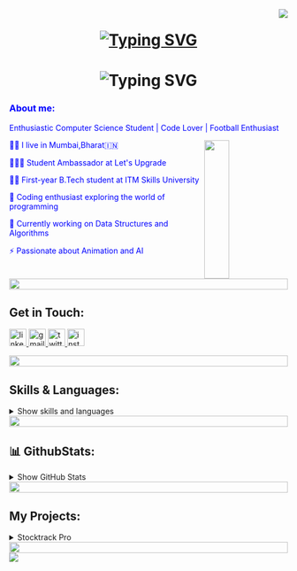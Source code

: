 <img align="right" src="https://visitor-badge.laobi.icu/badge?page_id=husainhakim.husainhakim" />
 <h1 align="center">
<a href="https://git.io/typing-svg"><img src="https://readme-typing-svg.herokuapp.com?font=Press+Start+2P&size=25&pause=1000&color=733FD0&random=false&width=690&height=64&lines=WELCOME+TO+MY+++PROFILE;" alt="Typing SVG" /></a>
</h1>
<h1 align="center"
<a href="https://git.io/typing-svg"><img src="https://readme-typing-svg.herokuapp.com?font=Press+Start+2P&size=25&pause=1000&color=733FD0&random=false&width=690&height=64&lines=I'm+Husain+Hakim;" alt="Typing SVG" /></a>
</h1>
  
<h3 align="left">
    <font color="blue">About me:</font>
</h3>
<div align="left">
    <p><font color="blue">Enthusiastic Computer Science Student | Code Lover | Football Enthusiast</font></p>
    <img align="right" src="https://media.giphy.com/media/v1.Y2lkPTc5MGI3NjExaG13YXN5Z252N3VxdmN3b3pra3dzaWN3cDdzamU5NGExNDBwM2d6bSZlcD12MV9pbnRlcm5hbF9naWZfYnlfaWQmY3Q9Zw/bGgsc5mWoryfgKBx1u/giphy.gif" height="250" width=30% />
    <p><font color="blue">👨‍💻 I live in Mumbai,Bharat🇮🇳</font></p>
    <p><font color="blue">🧑🏻‍🎓 Student Ambassador at Let's Upgrade</font></p>
    <p><font color="blue">👨‍💻 First-year B.Tech student at ITM Skills University</font></p>
    <p><font color="blue">🚀 Coding enthusiast exploring the world of programming</font></p>
    <p><font color="blue">🌱 Currently working on Data Structures and Algorithms</font></p>
    <p><font color="blue">⚡ Passionate about Animation and AI</font></p>
</div>

<div align="left">
    <div align="left">
  <img src="https://i.imgur.com/dBaSKWF.gif" height="20" width="100%">
</div>

   <h2>Get in Touch:</h2>
  <p>
     <a href="https://www.linkedin.com/in/husain-hakim-63a0a6293/" target="_blank">
      <img src="https://img.shields.io/static/v1?message=LinkedIn&logo=linkedin&label=&color=0077B5&logoColor=white&labelColor=&style=for-the-badge" height="31" alt="linkedin logo"  />
    </a>
    <a href="mailto:husain.m.hakim.533@gmail.com" target="_blank">
      <img src="https://img.shields.io/static/v1?message=Gmail&logo=gmail&label=&color=red&logoColor=white&labelColor=&style=for-the-badge" height="31" alt="gmail logo"  />
    </a>
    <a href="https://twitter.com/Husain533" target="_blank">
      <img src="https://img.shields.io/static/v1?message=Twitter&logo=twitter&label=&color=1DA1F2&logoColor=white&labelColor=&style=for-the-badge" height="31" alt="twitter logo"  />
     <a href="https://www.instagram.com/sparshva_533/" target="_blank">
      <img src="https://img.shields.io/static/v1?message=Instagram&logo=instagram&label=&color=E4405F&logoColor=white&labelColor=&style=for-the-badge" height="31" alt="instagram logo"  />
    </a>
    </a>
  </p>
</div>

<div align="left">
    <div align="left">
  <img src="https://i.imgur.com/dBaSKWF.gif" height="20" width="100%">  
</div>
<h2> Skills &amp; Languages:</h2>
<details>
    <summary>Show skills and languages</summary>
  <div align="left">
    <h4>Coding Environments:</h4>
    <p>
      <img src="https://img.shields.io/badge/jupyter-%23FA0F00.svg?style=for-the-badge&logo=jupyter&logoColor=white" alt="Jupyter Notebook">
      <img src="https://img.shields.io/badge/Visual%20Studio%20Code-0078d7.svg?style=for-the-badge&logo=visual-studio-code&logoColor=white" alt="Visual Studio Code">
    </p>
    <h4>Languages:</h4>
    <img src="https://techstack-generator.vercel.app/python-icon.svg" alt="icon" width="50" height="50" />
    <img src="https://techstack-generator.vercel.app/cpp-icon.svg" alt="icon" width="60" height="60" />
    <img src="https://skillicons.dev/icons?i=c,py&theme=dark" />
    <img src="https://upload.wikimedia.org/wikipedia/commons/7/75/Scratch.logo.S.png" width="50" height="50">
    <h4>Version Control:</h4>
    <p>
      <img src="https://skillicons.dev/icons?i=git,github&theme=dark" />
    </p>
    <h4>No Code:</h4>
    <p>
      <img src="https://www.appsheet.com/Content/img/material/appsheet_rebrand_logo.svg" width="50" height="50" theme="dark"> 
      <img src="https://img.shields.io/badge/wix-0078d7.svg?style=for-the-badge&logo=&logoColor=black" width="50" height="50" theme="light">
    </p>
     <h4>Tools:</h4>
    <p>
          <img src="https://media.licdn.com/dms/image/D5612AQGny7xsSSLQ-A/article-cover_image-shrink_600_2000/0/1699480666080?e=2147483647&v=beta&t=3jmL98hJa2MwOmEPsQZ9t3zAH3CjBLEIL-ugNdJ31tY" width="50" height="50">
    </p>
    </p>
   <h4>
    
   </h4>
  </div>
</details>
    <div align="center">
  <img src="https://i.imgur.com/dBaSKWF.gif" height="20" width="100%">
</div>

## 📊 GithubStats:
<details>
  <summary>Show GitHub Stats</summary>
    <div align="left">
      <h2>Most Used Languages:</h2>
      <p><img src="https://github-readme-stats.vercel.app/api/top-langs/?username=husainhakim&theme=algolia&hide_border=true&langs_count=5" alt="Most used languages" /></p>
      <h2>My Github Trophies:</h2>
      <p><img src="https://github-profile-trophy.vercel.app/?username=husainhakim&theme=algolia&margin-w=5&margin-h=5" alt="Github Trophy" /></p>
      <h2>Other Stats:</h2>
      <img src="https://github-readme-stats.vercel.app/api?username=husainhakim&theme=aura&show_icons=true" />
      <img src="http://github-profile-summary-cards.vercel.app/api/cards/repos-per-language?username=husainhakim&theme=aura" />
      <img src="http://github-profile-summary-cards.vercel.app/api/cards/most-commit-language?username=husainhakim&theme=aura" />
      <img src="http://github-profile-summary-cards.vercel.app/api/cards/stats?username=husainhakim&theme=aura" />
      <img src="http://github-profile-summary-cards.vercel.app/api/cards/productive-time?username=husainhakim&theme=aura&utcOffset=5.3" />
    </div>
  </div>
</details>
<div align="center">
  <img src="https://i.imgur.com/dBaSKWF.gif" height="20" width="100%">
</div>
 <h2>My Projects:</h2>
  <details>
  <summary>Stocktrack Pro</summary>
  <p>Stocktrack Pro is an inventory management app that I developed. An efficient inventory management app streamlines stock control, tracking, and organization effortlessly. Simplifying operations, it optimizes inventory levels, enhances accuracy, and boosts productivity. With intuitive interfaces and real-time updates, it ensures seamless inventory supervision across diverse industries, empowering businesses for smoother operations and informed decision-making.</p>
  <p>This is the link to the app I made:<a href="https://www.appsheet.com/start/ca19f70b-c9b9-44a6-ae54-179b832d7234?platform=desktop#viewStack[0][identifier][Type]=Control&viewStack[0][identifier][Name]=Inventory&appName=Stocktrackpro-164314318" target="_blank">Stocktrack Pro App</a></p>
</details>
</div>
<div align="center">
  <img src="https://i.imgur.com/dBaSKWF.gif" height="20" width="100%">
</div>
<img src="https://media.giphy.com/media/v1.Y2lkPTc5MGI3NjExdDFvbGJpbGRueWZkMnAwamdpZGc5b2o3bHFwaHJ2ZGZ5dWtmd240NCZlcD12MV9pbnRlcm5hbF9naWZfYnlfaWQmY3Q9Zw/B4jfJqiIxvU08/giphy.gif" >
